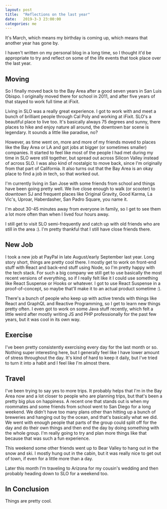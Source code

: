 ```yaml
---
layout: post
title:  "Reflections on the last year"
date:   2019-3-3 23:00:00
categories: me
---
```


It's March, which means my birthday is coming up, which means that another year has gone by.

I haven't written on my personal blog in a long time, so I thought it'd be appropriate to try and reflect on some of the life events that took place over the last year.

## Moving

So I finally moved back to the Bay Area after a good seven years in San Luis Obispo. I originally moved there for school in 2011, and after five years of that stayed to work full time at iFixit.

Living in SLO was a really great experience. I got to work with and meet a bunch of brilliant people through Cal Poly and working at iFixit. SLO's a beautiful place to live too. It's basically always 75 degrees and sunny, there places to hike and enjoy nature all around, the downtown bar scene is legendary. It sounds a little like paradise, no?

However, as time went on, more and more of my friends moved to places like the Bay Area or LA and got jobs at bigger (or sometimes smaller) companies. It started to feel like most of the people I had met during my time in SLO were still together, but spread out across Silicon Valley instead of across SLO. I was also kind of nostalgic to move back, since I'm originally from that part of California. It also turns out that the Bay Area is an okay place to find a job in tech, so that worked out.

I'm currently living in San Jose with some friends from school and things have been going pretty well. We live close enough to walk (or scooter) to downtown SJ and frequent places like Original Gravity, Good Karma, La Vic's, Uproar, Haberdasher, San Padro Square, you name it.

I'm about 30-45 minutes away from everyone in family, so I get to see them a lot more often than when I lived four hours away.

I still get to visit SLO semi-frequently and catch up with old friends who are still in the area :). I'm pretty thankful that I still have close friends there.

## New Job

I took a new job at PayPal in late August/early September last year. Long story short, things are pretty cool there. I mostly get to work on front-end stuff with React and back-end stuff using Node, so I'm pretty happy with the tech stack. For such a big company we still get to use basically the most recent versions of everything, so if I really felt like it I could use something like React Suspense or Hooks or whatever. I got to use React Suspense in a proof-of-concept, so maybe that'll make it to an actual product sometime :).

There's a bunch of people who keep up with active trends with things like React and GraphQL and Reactive Programming, so I get to learn new things pretty often. I even got to work on some Java stuff recently, which felt a little weird after mostly writing JS and PHP professionally for the past few years, but it was cool in its own way.

## Exercise

I've been pretty consistently exercising every day for the last month or so. Nothing super interesting here, but I generally feel like I have lower amount of stress throughout the day. It's kind of hard to keep it daily, but I've tried to turn it into a habit and I feel like I'm almost there.

## Travel

I've been trying to say yes to more trips. It probably helps that I'm in the Bay Area now and a lot closer to people who are planning trips, but that's been a pretty big plus on happiness. A recent one that stands out is when my  roommates and some friends from school went to San Diego for a long weekend. We didn't have too many plans other than hitting up a bunch of breweries and hanging out by the ocean, and that's basically what we did. We went with enough people that parts of the group could split off for the day and do their own things and then end the day by doing something with the whole group. I'm really going to try and plan more things like that because that was such a fun experience.

This weekend some other friends went up to Bear Valley to hang out in the snow and ski. I mostly hung out in the cabin, but it was really nice to get out of town, if even for a little more than a day.

Later this month I'm traveling to Arizona for my cousin's wedding and then probably heading down to SLO for a weekend too.

## In Conclusion

Things are pretty cool.
